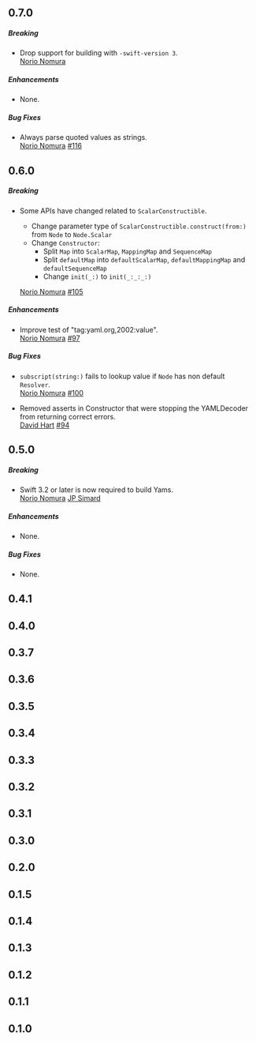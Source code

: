 ## 0.7.0

##### Breaking

* Drop support for building with `-swift-version 3`.  
  [Norio Nomura](https://github.com/norio-nomura)

##### Enhancements

* None.

##### Bug Fixes

* Always parse quoted values as strings.  
  [Norio Nomura](https://github.com/norio-nomura)
  [#116](https://github.com/jpsim/Yams/issues/116)

## 0.6.0

##### Breaking

* Some APIs have changed related to `ScalarConstructible`.
  * Change parameter type of `ScalarConstructible.construct(from:)` from `Node`
    to `Node.Scalar`
  * Change `Constructor`:
    * Split `Map` into `ScalarMap`, `MappingMap` and `SequenceMap`
    * Split `defaultMap` into `defaultScalarMap`, `defaultMappingMap` and
      `defaultSequenceMap`
    * Change `init(_:)` to `init(_:_:_:)`

  [Norio Nomura](https://github.com/norio-nomura)
  [#105](https://github.com/jpsim/Yams/issues/105)

##### Enhancements

* Improve test of "tag:yaml.org,2002:value".  
  [Norio Nomura](https://github.com/norio-nomura)
  [#97](https://github.com/jpsim/Yams/issues/97)

##### Bug Fixes

* `subscript(string:)` fails to lookup value if `Node` has non default `Resolver`.  
  [Norio Nomura](https://github.com/norio-nomura)
  [#100](https://github.com/jpsim/Yams/issues/100)

* Removed asserts in Constructor that were stopping the YAMLDecoder from returning correct errors.  
  [David Hart](https://github.com/hartbit)
  [#94](https://github.com/jpsim/Yams/pull/94)

## 0.5.0

##### Breaking

* Swift 3.2 or later is now required to build Yams.  
  [Norio Nomura](https://github.com/norio-nomura)
  [JP Simard](https://github.com/jpsim)

##### Enhancements

* None.

##### Bug Fixes

* None.

## 0.4.1

## 0.4.0

## 0.3.7

## 0.3.6

## 0.3.5

## 0.3.4

## 0.3.3

## 0.3.2

## 0.3.1

## 0.3.0

## 0.2.0

## 0.1.5

## 0.1.4

## 0.1.3

## 0.1.2

## 0.1.1

## 0.1.0
